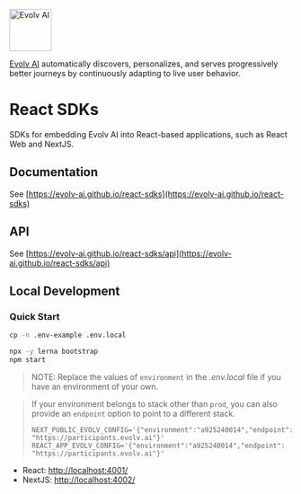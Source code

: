 [<img src="https://app.evolv.ai/assets/images/evolv-logo-full-color-2022.png" height="75" alt="Evolv AI" />](https://evolv.ai)

[Evolv AI](https://evolv.ai) automatically discovers, personalizes, and serves progressively better journeys by continuously adapting to live user behavior.

# React SDKs
SDKs for embedding Evolv AI into React-based applications, such as React Web and NextJS.

## Documentation
See [https://evolv-ai.github.io/react-sdks](https://evolv-ai.github.io/react-sdks)

## API
See [https://evolv-ai.github.io/react-sdks/api](https://evolv-ai.github.io/react-sdks/api)

## Local Development
### Quick Start
```bash
cp -n .env-example .env.local

npx -y lerna bootstrap
npm start
```

> NOTE: Replace the values of `environment` in the _.env.local_ file
> if you have an environment of your own.


> If your environment belongs to stack other than `prod`, you can
> also provide an `endpoint` option to point to a different stack.
>
> ```
> NEXT_PUBLIC_EVOLV_CONFIG='{"environment":"a925240014","endpoint": "https://participants.evolv.ai"}'
> REACT_APP_EVOLV_CONFIG='{"environment":"a925240014","endpoint": "https://participants.evolv.ai"}'
> ```

* React: [http://localhost:4001/](http://localhost:4001/)
* NextJS: [http://localhost:4002/](http://localhost:4002/)
